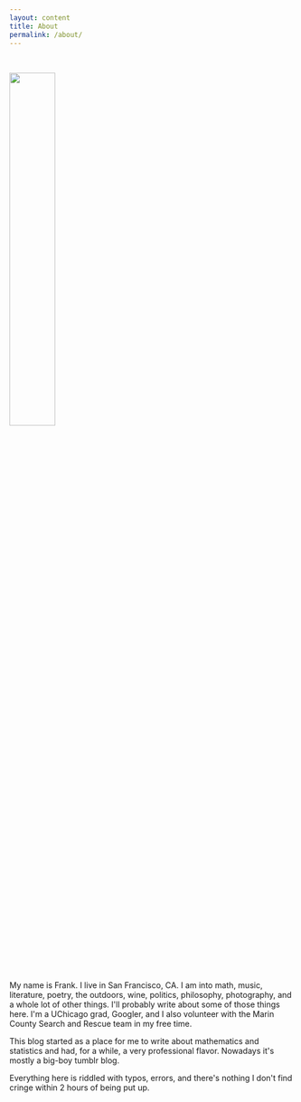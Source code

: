 ```yaml
---
layout: content
title: About
permalink: /about/
---
```


<br>
<p align="left">
  <img src="https://frankwang95.github.io/assets/about_photo.jpg" width="40%">
</p>
<br>

My name is Frank. I live in San Francisco, CA. I am into math, music, literature, poetry, the outdoors, wine, politics, philosophy, photography, and a whole lot of other things. I'll probably write about some of those things here. I'm a UChicago grad, Googler, and I also volunteer with the Marin County Search and Rescue team in my free time.

This blog started as a place for me to write about mathematics and statistics and had, for a while, a very professional flavor. Nowadays it's mostly a big-boy tumblr blog.

Everything here is riddled with typos, errors, and there's nothing I don't find cringe within 2 hours of being put up.